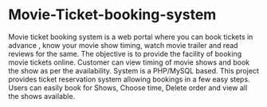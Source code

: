 # Movie-Ticket-booking-system
Movie ticket booking system is a web portal where you can book tickets in advance , know your movie show timing, watch movie trailer and read reviews for the same.  The objective  is to provide the facility of booking movie tickets online. Customer can view timing of movie shows and book the show as per the availability. System is a PHP/MySQL based.  This project provides ticket reservation system allowing bookings in a few easy steps. Users can easily book for Shows, Choose time, Delete order and view all the shows available.
